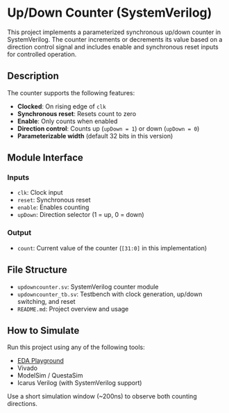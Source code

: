 # Up/Down Counter (SystemVerilog)

This project implements a parameterized synchronous up/down counter in SystemVerilog. The counter increments or decrements its value based on a direction control signal and includes enable and synchronous reset inputs for controlled operation.

## Description

The counter supports the following features:

- **Clocked**: On rising edge of `clk`
- **Synchronous reset**: Resets count to zero
- **Enable**: Only counts when enabled
- **Direction control**: Counts up (`upDown = 1`) or down (`upDown = 0`)
- **Parameterizable width** (default 32 bits in this version)

## Module Interface

### Inputs
- `clk`: Clock input
- `reset`: Synchronous reset
- `enable`: Enables counting
- `upDown`: Direction selector (1 = up, 0 = down)

### Output
- `count`: Current value of the counter (`[31:0]` in this implementation)

## File Structure

- `updowncounter.sv`: SystemVerilog counter module
- `updowncounter_tb.sv`: Testbench with clock generation, up/down switching, and reset
- `README.md`: Project overview and usage

## How to Simulate

Run this project using any of the following tools:

- [EDA Playground](https://www.edaplayground.com/)
- Vivado
- ModelSim / QuestaSim
- Icarus Verilog (with SystemVerilog support)

Use a short simulation window (~200ns) to observe both counting directions.
